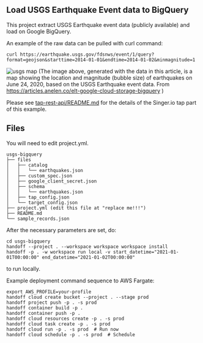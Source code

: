 ## Load USGS Earthquake Event data to BigQuery

This project extract USGS Earthquake event data (publicly available) and
load on Google BigQuery.

An example of the raw data can be pulled with curl command:
```
curl https://earthquake.usgs.gov/fdsnws/event/1/query?format=geojson&starttime=2014-01-01&endtime=2014-01-02&minmagnitude=1
```

![usgs map](https://articles.anelen.co/images/earthquakes.png)
(The image above, generated with the data in this article, is a map showing the location and magnitude (bubble size) of earthquakes on June 24, 2020, based on the USGS Earthquake event data. From https://articles.anelen.co/elt-google-cloud-storage-bigquery )

Please see [tap-rest-api/README.md](https://github.com/anelendata/tap-rest-api)
for the details of the Singer.io tap part of this example.

## Files

You will need to edit project.yml.
```
usgs-bigquery
├── files
│   ├── catalog
│   │   └── earthquakes.json
│   ├── custom_spec.json
│   ├── google_client_secret.json
│   ├── schema
│   │   └── earthquakes.json
│   ├── tap_config.json
│   └── target_config.json
├── project.yml (edit this file at "replace me!!!")
├── README.md
└── sample_records.json
```

After the necessary parameters are set, do:

```
cd usgs-bigquery 
handoff --project . --workspace workspace workspace install
handoff -p . -w workspace run local -v start_datetime="2021-01-01T00:00:00" end_datetime="2021-01-02T00:00:00"
```

to run locally.

Example deployment command sequence to AWS Fargate:

```
export AWS_PROFILE=your-profile
handoff cloud create bucket --project . --stage prod
handoff project push -p . -s prod
handoff container build -p .
handoff container push -p .
handoff cloud resources create -p . -s prod
handoff cloud task create -p . -s prod
handoff cloud run -p . -s prod  # Run now
handoff cloud schedule -p . -s prod  # Schedule
```

